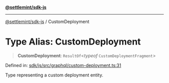 [**@settlemint/sdk-js**](../README.md)

***

[@settlemint/sdk-js](../globals.md) / CustomDeployment

# Type Alias: CustomDeployment

> **CustomDeployment**: `ResultOf`\<*typeof* `CustomDeploymentFragment`\>

Defined in: [sdk/js/src/graphql/custom-deployment.ts:31](https://github.com/settlemint/sdk/blob/e111fec8517329683d6b1561f972ee1316689801/sdk/js/src/graphql/custom-deployment.ts#L31)

Type representing a custom deployment entity.
